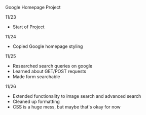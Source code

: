 Google Homepage Project

11/23 
- Start of Project

11/24
- Copied Google homepage styling

11/25
- Researched search queries on google
- Learned about GET/POST requests
- Made form searchable

11/26
- Extended functionality to image search and advanced search
- Cleaned up formatting 
- CSS is a huge mess, but maybe that's okay for now
